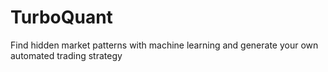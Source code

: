 # TurboQuant

Find hidden market patterns with machine learning and generate your own automated trading strategy
